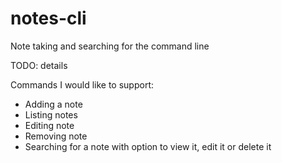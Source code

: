 # notes-cli

Note taking and searching for the command line

TODO: details

Commands I would like to support:
* Adding a note 
* Listing notes
* Editing note
* Removing note
* Searching for a note with option to view it, edit it or delete it
